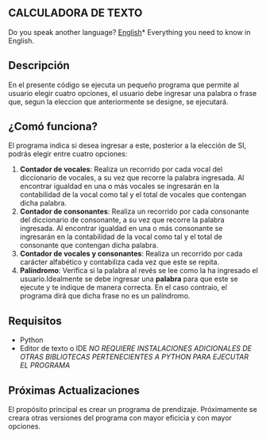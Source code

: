 ## CALCULADORA DE TEXTO

Do you speak another language?
[English](README.md)* Everything you need to know in English.

## Descripción
En el presente código se ejecuta un pequeño programa que permite al usuario elegir cuatro opciones, el usuario debe ingresar una palabra o frase que, segun la eleccion que anteriormente se designe, se ejecutará.

## ¿Comó funciona?
El programa indica si desea ingresar a este, posterior a la elección de SI, podrás elegir entre cuatro opciones:

1. **Contador de vocales**: Realiza un recorrido por cada vocal del diccionario de vocales, a su vez que recorre la palabra ingresada. Al encontrar igualdad en una o más vocales se ingresarán en la contabilidad de la vocal como tal y el total de vocales que contengan dicha palabra.
2. **Contador de consonantes**: Realiza un recorrido por cada consonante del diccionario de consonante, a su vez que recorre la palabra ingresada. Al encontrar igualdad en una o más consonante se ingresarán en la contabilidad de la vocal como tal y el total de consonante que contengan dicha palabra.
3. **Contador de vocales y consonantes**: Realiza un recorrido por cada carácter alfabético y contabiliza cada vez que este se repita.
4. **Palíndromo**: Verifica si la palabra al revés se lee como la ha ingresado el usuario.Idealmente se debe ingresar una **palabra** para que este se ejecute y te indique de manera correcta. En el caso contraio, el programa dirá que dicha frase no es un palíndromo.

## Requisitos
- Python
- Editor de texto o IDE
*NO REQUIERE INSTALACIONES ADICIONALES DE OTRAS BIBLIOTECAS PERTENECIENTES A PYTHON PARA EJECUTAR EL PROGRAMA*

## Próximas Actualizaciones
El propósito principal es crear un programa de prendizaje.
Próximamente se creara otras versiones del programa con mayor eficicia y con mayor opciones.
